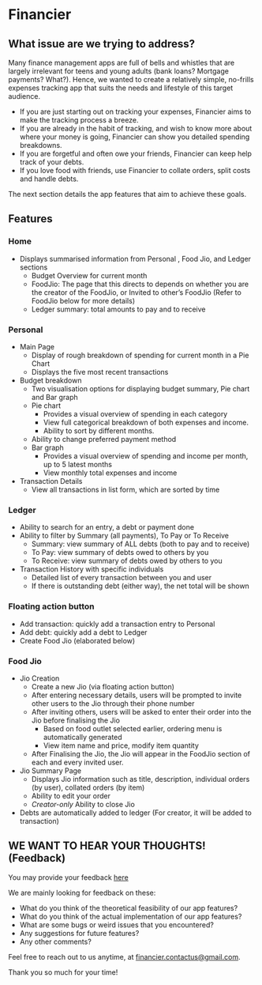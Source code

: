 # Financier

## What issue are we trying to address?

Many finance management apps are full of bells and whistles that are largely irrelevant for teens and young adults (bank loans? Mortgage payments? What?). Hence, we wanted to create a relatively simple, no-frills expenses tracking app that suits the needs and lifestyle of this target audience.

* If you are just starting out on tracking your expenses, Financier aims to make the tracking process a breeze.
* If you are already in the habit of tracking, and wish to know more about where your money is going, Financier can show you detailed spending breakdowns.
* If you are forgetful and often owe your friends, Financier can keep help track of your debts.
* If you love food with friends, use Financier to collate orders, split costs and handle debts.

The next section details the app features that aim to achieve these goals.

## Features

### Home

* Displays summarised information from Personal , Food Jio, and Ledger sections
  * Budget Overview for current month
  * FoodJio: The page that this directs to depends on whether you are the creator of the FoodJio, or Invited to other’s FoodJio (Refer to FoodJio below for more details)
  * Ledger summary: total amounts to pay and to receive

### Personal

* Main Page
  * Display of rough breakdown of spending for current month in a Pie Chart
  * Displays the five most recent transactions
* Budget breakdown
  * Two visualisation options for displaying budget summary, Pie chart and Bar graph
  * Pie chart
    * Provides a visual overview of spending in each category
    * View full categorical breakdown of both expenses and income.
    * Ability to sort by different months.
  * Ability to change preferred payment method
  * Bar graph
    * Provides a visual overview of spending and income per month, up to 5 latest months
    * View monthly total expenses and income
* Transaction Details
  * View all transactions in list form, which are sorted by time

### Ledger

* Ability to search for an entry, a debt or payment done
* Ability to filter by Summary (all payments), To Pay or To Receive
  * Summary: view summary of ALL debts (both to pay and to receive)
  * To Pay: view summary of debts owed to others by you
  * To Receive: view summary of debts owed by others to you
* Transaction History with specific individuals
  * Detailed list of every transaction between you and user
  * If there is outstanding debt (either way), the net total will be shown

### Floating action button
* Add transaction: quickly add a transaction entry to Personal
* Add debt: quickly add a debt to Ledger
* Create Food Jio (elaborated below)

### Food Jio
* Jio Creation
  * Create a new Jio (via floating action button)
  * After entering necessary details, users will be prompted to invite other users to the Jio through their phone number
  * After inviting others, users will be asked to enter their order into the Jio before finalising the Jio
    * Based on food outlet selected earlier, ordering menu is automatically generated
    * View item name and price, modify item quantity
  * After Finalising the Jio, the Jio will appear in the FoodJio section of each and every invited user.
* Jio Summary Page
  * Displays Jio information such as title, description, individual orders (by user), collated orders (by item)
  * Ability to edit your order
  * *Creator-only* Ability to close Jio
* Debts are automatically added to ledger (For creator, it will be added to transaction)

## WE WANT TO HEAR YOUR THOUGHTS! (Feedback)

You may provide your feedback [here](https://forms.gle/tsvzVCeppR4msFzZ6)

We are mainly looking for feedback on these:
* What do you think of the theoretical feasibility of our app features?
* What do you think of the actual implementation of our app features?
* What are some bugs or weird issues that you encountered?
* Any suggestions for future features?
* Any other comments?

Feel free to reach out to us anytime, at [financier.contactus@gmail.com](mailto:financier.contactus@gmail.com).

Thank you so much for your time!
